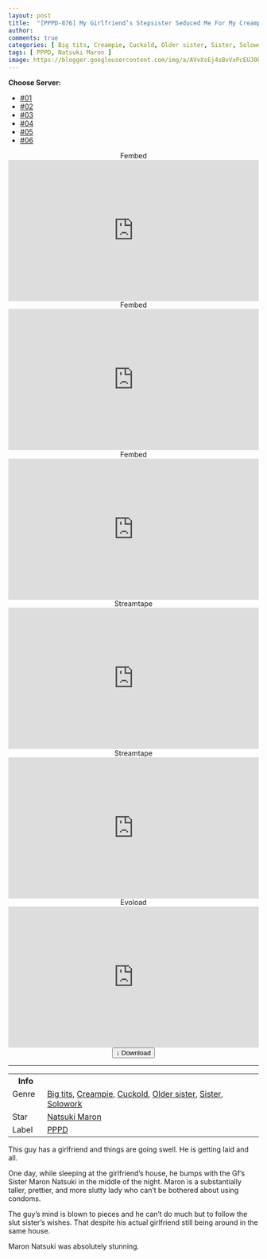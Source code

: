 ```yaml
---
layout: post
title:  "[PPPD-876] My Girlfriend’s Stepsister Seduced Me For My Creampie With Her Big Tits – Maron Natsuki"
author:
comments: true
categories: [ Big tits, Creampie, Cuckold, Older sister, Sister, Solowork ]
tags: [ PPPD, Natsuki Maron ]
image: https://blogger.googleusercontent.com/img/a/AVvXsEj4sBvVxPcEUJ08-9I4T9XylvYF_k-k-u7n3i_ZoeOr-vW7L7bFr3919e2TXjbbUBqD1WwxRFAzdrLMBrzlmykfGDV58CwUruB9E4RdENb7qo8QKWsaw6W7Hya3jeI4cAyaZpG2rmfPhCJUN3lU4IyWEGSJ4C0F_BWq6ic40J9QH9sxkbbJv9VDn5IC=s16000
---
```


<div id="utb">
<b>Choose Server:</b>
<ul id="udltb">
<li><a href="#tab1">#01</a></li>
<li><a href="#tab2">#02</a></li>
<li><a href="#tab3">#03</a></li>
<li><a href="#tab4">#04</a></li>
<li><a href="#tab5">#05</a></li>
<li><a href="#tab6">#06</a></li>
</ul>
<div id="udlctn">
<div id="tab1">
<!--- #01 Start --->
<center>Fembed</center>
<div style="padding-bottom:56.25%; position:relative; display:block; width: 100%">
  <iframe width="100%" height="100%"
    src="https://vid21.vip/v/eemg3t-l2mexn1k"
    frameborder="0" allowfullscreen="" style="position:absolute; top:0; left: 0">
  </iframe>
</div>
<!--- #01 End --->
</div>
<div id="tab2">
<!--- #02 Start --->
<center>Fembed</center>
<div style="padding-bottom:56.25%; position:relative; display:block; width: 100%">
  <iframe width="100%" height="100%"
    src="https://asianclub.tv/v/w5l08unmrkk70d3"
    frameborder="0" allowfullscreen="" style="position:absolute; top:0; left: 0">
  </iframe>
</div>
<!--- #02 End --->
</div>
<div id="tab3">
<!--- #03 Start --->
<center>Fembed</center>
<div style="padding-bottom:56.25%; position:relative; display:block; width: 100%">
  <iframe width="100%" height="100%"
    src="https://diasfem.com/v/nn0p2h2x52r6z7m"
    frameborder="0" allowfullscreen="" style="position:absolute; top:0; left: 0">
  </iframe>
</div>
<!--- #03 End --->
</div>
<div id="tab4">
<!--- #04 Start --->
<center>Streamtape</center>
<div style="padding-bottom:56.25%; position:relative; display:block; width: 100%">
  <iframe width="100%" height="100%"
    src="https://streamtape.com/e/mP3LMXALOpi2jg/PPPD-876.mp4"
    frameborder="0" allowfullscreen="" style="position:absolute; top:0; left: 0">
  </iframe>
</div>
<!--- #04 End --->
</div>
<div id="tab5">
<!--- #05 Start --->
<center>Streamtape</center>
<div style="padding-bottom:56.25%; position:relative; display:block; width: 100%">
  <iframe width="100%" height="100%"
    src="https://streamtape.com/e/bKd2J92Xy7uPgqo"
    frameborder="0" allowfullscreen="" style="position:absolute; top:0; left: 0">
  </iframe>
</div>
<!--- #05 End --->
</div>
<div id="tab6">
<!--- #06 Start --->
<center>Evoload</center>
<div style="padding-bottom:56.25%; position:relative; display:block; width: 100%">
  <iframe width="100%" height="100%"
    src="https://evoload.io/e/knLPMXHsFuVQah"
    frameborder="0" allowfullscreen="" style="position:absolute; top:0; left: 0">
  </iframe>
</div>
<!--- #06 End --->
</div>
</div>
</div>

<center>
<a href="/d/pppd-876">
<button class="btn btn-outline-dark py-2 px-5 d-block w-100 show-comments"><b>&darr;</b> Download</button>
</a>
</center>
<hr />
<table>
  <tr>
    <th>Info</th>
  </tr>
  <tr>
    <td>Genre &nbsp;</td>
    <td> <a href="/categories#Big-tits">Big tits</a>, <a href="/categories#Creampie">Creampie</a>, <a href="/categories#Cuckold">Cuckold</a>, <a href="/categories#Older-sister">Older sister</a>, <a href="/categories#Sister">Sister</a>, <a href="/categories#Solowork">Solowork</a></td>
  </tr>
  <tr>
    <td>Star</td>
    <td> <a href="/tags#Natsuki-Maron">Natsuki Maron</a></td>
  </tr>
  <tr>
    <td>Label</td>
    <td> <a href="/tags#PPPD">PPPD</a></td>
  </tr>
</table>

This guy has a girlfriend and things are going swell. He is getting laid and all.

One day, while sleeping at the girlfriend’s house, he bumps with the Gf’s Sister Maron Natsuki in the middle of the night. Maron is a substantially taller, prettier, and more slutty lady who can’t be bothered about using condoms.

The guy’s mind is blown to pieces and he can’t do much but to follow the slut sister’s wishes. That despite his actual girlfriend still being around in the same house.

Maron Natsuki was absolutely stunning.

